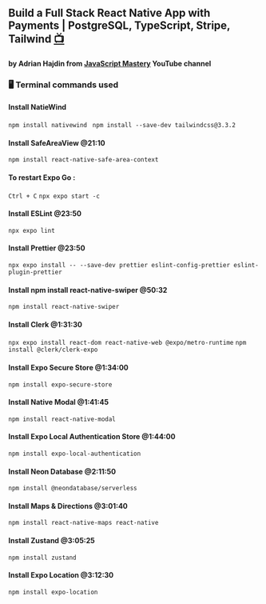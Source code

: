 ## Build a Full Stack React Native App with Payments | PostgreSQL, TypeScript, Stripe, Tailwind [📺](https://youtu.be/kmy_YNhl0mw)

#### by Adrian Hajdin from [JavaScript Mastery](https://www.youtube.com/@javascriptmastery) YouTube channel

<!-- ### 🧠 Concepts Covered:

- Expo React Native framework
- NativeWind
- Sending Data
- Rendering HTML
- Routers
- Advanced Routing
- Middleware
- Rendering Static Files
- Parsing Form/JSON Data
- Parse Query Params-->

### 🖥 Terminal commands used

#### Install NatieWind

`npm install nativewind `
`npm install --save-dev tailwindcss@3.3.2`

#### Install SafeAreaView @21:10

`npm install react-native-safe-area-context`

#### To restart Expo Go :

`Ctrl + C`
`npx expo start -c`

#### Install ESLint @23:50

`npx expo lint`

#### Install Prettier @23:50

`npx expo install -- --save-dev prettier eslint-config-prettier eslint-plugin-prettier`

#### Install npm install react-native-swiper @50:32

`npm install react-native-swiper`

#### Install Clerk @1:31:30

`npx expo install react-dom react-native-web @expo/metro-runtime`
`npm install @clerk/clerk-expo`

#### Install Expo Secure Store @1:34:00

`npm install expo-secure-store`

#### Install Native Modal @1:41:45

`npm install react-native-modal`

#### Install Expo Local Authentication Store @1:44:00

`npm install expo-local-authentication`

#### Install Neon Database @2:11:50

`npm install @neondatabase/serverless`

#### Install Maps & Directions @3:01:40

`npm install react-native-maps react-native`

#### Install Zustand @3:05:25

`npm install zustand`

#### Install Expo Location @3:12:30

`npm install expo-location`
